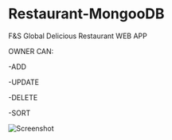 # Restaurant-MongooDB

F&amp;S Global Delicious Restaurant WEB APP

OWNER CAN:

-ADD

-UPDATE

-DELETE

-SORT




![Screenshot](https://user-images.githubusercontent.com/93940739/165074939-27b7debe-b738-4529-b48c-6a9790248ad7.jpg)
